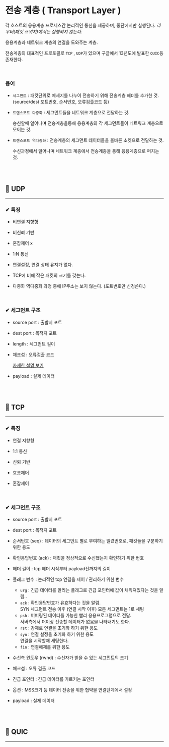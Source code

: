 # 전송 계층 ( Transport Layer )

각 호스트의 응용계층 프로세스간 논리적인 통신을 제공하며, 종단에서만 실행된다.
_라우터(패킷 스위치)에서는 실행되지 않는다._

응용계층과 네트워크 계층의 연결을 도와주는 계층.

전송계층의 대표적인 프로토콜로 `TCP` , `UDP`가 있으며 구글에서 13년도에 발표한 `QUIC`등 존재한다.

<br>

### 용어

- `세그먼트` : 패킷단위로 메세지를 나누어 전송하기 위해 전송계층 헤더를 추가한 것. <br>(source/dest 포트번호, 순서번호, 오류검출코드 등)
- `트랜스포트 다중화` : 세그먼트들을 네트워크 계층으로 전달하는 것.

  송신할때 일어나며 전송계층을통해 응용계층의 각 세그먼트들이 네트워크 계층으로 모이는 것.

- `트랜스포트 역다중화` : 전송계층의 세그먼트 데이터들을 올바른 소켓으로 전달하는 것.

  수신과정에서 일어나며 네트워크 계층에서 전송계층을 통해 응용계층으로 퍼지는 것.

<br><br>

## 🔵 UDP

---

### ✔ 특징

- 비연결 지향형

- 비신뢰 기반

- 혼잡제어 x

- 1:N 통신

- 연결설정, 연결 상태 유지가 없다.

- TCP에 비해 작은 패킷의 크기를 갖는다.

- 다중화 역다중화 과정 중에 IP주소는 보지 않는다. (포트번호만 신경쓴다.)

<br>

### ✔ 세그먼트 구조

- source port : 출발지 포트
- dest port : 목적지 포트
- length : 세그먼트 길이
- 체크섬 : 오류검출 코드

  [자세한 설명 보기](./errorDetection-correction.md)

- payload : 실제 데이터

<br><br>

## 🔵 TCP

---

### ✔ 특징

- 연결 지향형
- 1:1 통신
- 신뢰 기반

- 흐름제어
- 혼잡제어

<br>

### ✔ 세그먼트 구조

- source port : 출발지 포트
- dest port : 목적지 포트
- 순서번호 (seq) : 데이터의 세그먼트 별로 부여하는 일련번호로, 패킷들을 구분하기 위한 용도
- 확인응답번호 (ack) : 패킷을 정상적으로 수신했는지 확인하기 위한 번호
- 헤더 길이 : tcp 헤더 시작부터 payload전까지의 길이
- 플래그 변수 : 논리적인 tcp 연결을 제어 / 관리하기 위한 변수

  - `urg` : 긴급 데이터를 알리는 플래그로 긴급 포인터에 값이 채워져있다는 것을 알림..
  - `ack` : 확인응답번호가 유효하다는 것을 알림.
    <br>
    SYN 세그먼트 전송 이후 (연결 시작 이후) 모든 세그먼트는 1로 세팅
  - `psh` : 버퍼링된 데이터를 가능한 빨리 응용프로그램으로 전달.
    <br>
    서버측에서 더이상 전송할 데이터가 없음을 나타내기도 한다.
  - `rst` : 강제로 연결을 초기화 하기 위한 용도
  - `syn` : 연결 설정을 초기화 하기 위한 용도  
    연결을 시작할때 세팅한다.
  - `fin` : 연결해제를 위한 용도

- 수신측 윈도우 (rwnd) : 수신자가 받을 수 있는 세그먼트의 크기
- 체크섬 : 오류 검출 코드
- 긴급 포인터 : 긴급 데이터를 가르키는 포인터
- 옵션 : MSS크기 등 데이터 전송을 위한 협약을 연결단계에서 설정
- payload : 실제 데이터

<br><br>

## 🔵 QUIC

---

<br><br>
